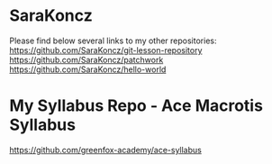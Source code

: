 # SaraKoncz
Please find below several links to my other repositories:<br>
https://github.com/SaraKoncz/git-lesson-repository <br>
https://github.com/SaraKoncz/patchwork <br>
https://github.com/SaraKoncz/hello-world <br>

# My Syllabus Repo - Ace Macrotis Syllabus
https://github.com/greenfox-academy/ace-syllabus<br>
